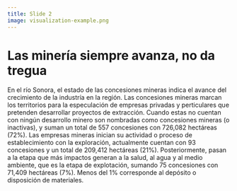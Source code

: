 ```yaml
---
title: Slide 2
image: visualization-example.png
---
```


# Las minería siempre avanza, no da tregua 

En el río Sonora, el estado de las concesiones mineras indica el avance del crecimiento de la industría en la región. Las concesiones mineras marcan los territorios para la especulación de empresas privadas y perticulares que pretenden desarrollar proyectos de extracción. Cuando estas no cuentan con ningún desarrollo minero son nombradas como concesiones mineras (o inactivas), y suman un total de 557 concesiones con 726,082 hectáreas (72%). Las empresas mineras inician su actividad o proceso de establecimiento con la exploración, actualmente cuentan con 93 concesiones y un total de 209,412 hectáreas (21%). Posteriormente, pasan a la etapa que más impactos generan a la salud, al agua y al medio ambiente, que es la etapa de explotación, sumando 75 concesiones con 71,409 hectáreas (7%). Menos del 1% corresponde al depósito o disposición de materiales.
